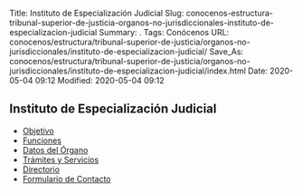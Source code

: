 Title: Instituto de Especialización Judicial
Slug: conocenos-estructura-tribunal-superior-de-justicia-organos-no-jurisdiccionales-instituto-de-especializacion-judicial
Summary: .
Tags: Conócenos
URL: conocenos/estructura/tribunal-superior-de-justicia/organos-no-jurisdiccionales/instituto-de-especializacion-judicial/
Save_As: conocenos/estructura/tribunal-superior-de-justicia/organos-no-jurisdiccionales/instituto-de-especializacion-judicial/index.html
Date: 2020-05-04 09:12
Modified: 2020-05-04 09:12



## Instituto de Especialización Judicial

* [Objetivo](objetivo/)
* [Funciones](funciones/)
* [Datos del Órgano](datos-del-organo/)
* [Trámites y Servicios](trámites-y-servicios/)
* [Directorio](directorio/)
* [Formulario de Contacto](formulario-de-contacto/)




